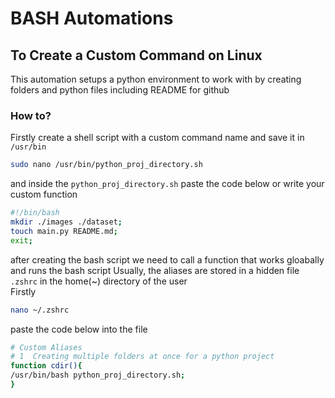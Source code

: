 # BASH Automations

## To Create a Custom Command on Linux
This automation setups a python environment to work with by creating folders and python files including README for github 

### How to?
Firstly create a shell script with a custom command name and save it in `/usr/bin`
```bash
sudo nano /usr/bin/python_proj_directory.sh
```
and inside the `python_proj_directory.sh` paste the code below or write your custom function 
```bash
#!/bin/bash
mkdir ./images ./dataset;
touch main.py README.md;
exit;
```
after creating the bash script we need to call a function that works gloabally and runs the bash script 
Usually, the aliases are stored in a hidden file `.zshrc` in the home(~) directory of the user  
Firstly 
```bash
nano ~/.zshrc
```
paste the code below into the file
```bash
# Custom Aliases
# 1  Creating multiple folders at once for a python project
function cdir(){
/usr/bin/bash python_proj_directory.sh;
}
```
